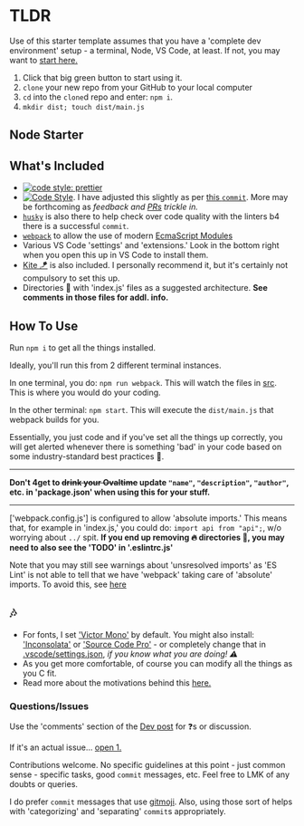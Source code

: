 # TLDR

Use of this starter template assumes that you have a 'complete dev environment' setup - a terminal, Node, VS Code, at least. If not, you may want to [start here.](https://www.notion.so/codefinity/Setting-up-a-Local-Dev-Environment-for-JS-02a4e9f4a30043d3a8e7d109be3448f4)

1. Click that big green button to start using it.
2. `clone` your new repo from your GitHub to your local computer
3. `cd` into the `clone`d repo and enter: `npm i`.
4. `mkdir dist; touch dist/main.js`

## Node Starter

## What's Included

- [![code style: prettier](https://img.shields.io/badge/code_style-prettier-ff69b4.svg?style=flat-square)](https://github.com/prettier/prettier)
- [![Code Style](https://badgen.net/badge/code%20style/airbnb/ff5a5f?icon=airbnb)](https://github.com/airbnb/javascript). I have adjusted this slightly as per [this `commit`](https://github.com/manavm1990/node-starter/commit/ff1ed419d3ed411683b404b1cc6e221c859b0d33). More may be forthcoming as _feedback and [PRs](https://github.com/swic-cis-177/mt-project-studentloganbutler/pulls) trickle in._
- [`husky`](https://www.npmjs.com/package/husky) is also there to help check over code quality with the linters b4 there is a successful `commit`.
- [`webpack`](https://www.npmjs.com/package/webpack) to allow the use of modern [EcmaScript Modules](https://hacks.mozilla.org/2018/03/es-modules-a-cartoon-deep-dive/)
- Various VS Code 'settings' and 'extensions.' Look in the bottom right when you open this up in VS Code to install them.
- [Kite 🪁](https://www.kite.com/javascript/) is also included. I personally recommend it, but it's certainly not compulsory to set this up.
- Directories 📂 with 'index.js' files as a suggested architecture. **See comments in those files for addl. info.**

## How To Use

Run `npm i` to get all the things installed.

Ideally, you'll run this from 2 different terminal instances.

In one terminal, you do: `npm run webpack`. This will watch the files in [src](/src). This is where you would do your coding.

In the other terminal: `npm start`. This will execute the `dist/main.js` that webpack builds for you.

Essentially, you just code and if you've set all the things up correctly, you will get alerted whenever there is something 'bad' in your code based on some industry-standard best practices 🦄.

---

**Don't 4get to ~~drink your Ovaltime~~ update `"name"`, `"description"`, `"author"`, etc. in 'package.json' when using this for your stuff.**

---

['webpack.config.js'] is configured to allow 'absolute imports.' This means that, for example in 'index.js,' you could do: `import api from "api";`, w/o worrying about `../` spit. **If you end up removing 🔥 directories 📂, you may need to also see the 'TODO' in '.eslintrc.js'**

Note that you may still see warnings about 'unsresolved imports' as 'ES Lint' is not able to tell that we have 'webpack' taking care of 'absolute' imports. To avoid this, see [here](https://github.com/manavm1990/node-starter/blob/e4db218aa836b68fccc0c052908b01e2d8e9c407/.eslintrc.js#L15)

## 🎶

- For fonts, I set ['Victor Mono'](https://rubjo.github.io/victor-mono/) by default. You might also install: ['Inconsolata'](https://fonts.google.com/specimen/Inconsolata) or ['Source Code Pro'](https://fonts.google.com/specimen/Source+Code+Pro) - or completely change that in [.vscode/settings.json](/.vscode/settings.json), _if you know what you are doing! ⚠️_
- As you get more comfortable, of course you can modify all the things as you C fit.
- Read more about the motivations behind this [here.](https://dev.to/codefinity/node-noob-starter-repo-g31)

### Questions/Issues

Use the 'comments' section of the [Dev post](https://dev.to/codefinity/node-noob-starter-repo-g31) for ❓s or discussion.

If it's an actual issue... [open 1.](https://github.com/manavm1990/node-starter/issues)

Contributions welcome. No specific guidelines at this point - just common sense - specific tasks, good `commit` messages, etc. Feel free to LMK of any doubts or queries.

I do prefer `commit` messages that use [gitmoji](https://gitmoji.carloscuesta.me/). Also, using those sort of helps with 'categorizing' and 'separating' `commit`s appropriately.
